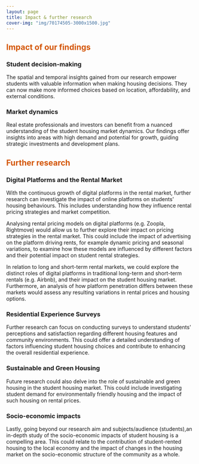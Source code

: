 ```yaml
---
layout: page
title: Impact & further research
cover-img: "img/70174505-3000x1500.jpg"
---
```


## <span style="color: #D35400 ;">Impact of our findings</span>

### Student decision-making

The spatial and temporal insights gained from our research empower students with valuable information when making housing decisions. They can now make more informed choices based on location, affordability, and external conditions.

### Market dynamics
Real estate professionals and investors can benefit from a nuanced understanding of the student housing market dynamics. Our findings offer insights into areas with high demand and potential for growth, guiding strategic investments and development plans.

## <span style="color: #D35400 ;">Further research</span>

### Digital Platforms and the Rental Market

With the continuous growth of digital platforms in the rental market, further research can investigate the impact of online platforms on students' housing behaviours. This includes understanding how they influence rental pricing strategies and market competition.

Analysing rental pricing models on digital platforms (e.g. Zoopla, Rightmove) would allow us to further explore their impact on pricing strategies in the rental market. This could include the impact of advertising on the platform driving rents, for example dynamic pricing and seasonal variations, to examine how these models are influenced by different factors and their potential impact on student rental strategies.

In relation to long and short-term rental markets, we could explore the distinct roles of digital platforms in traditional long-term and short-term rentals (e.g. Airbnb), and their impact on the student housing market. Furthermore, an analysis of how platform penetration differs between these markets would assess any resulting variations in rental prices and housing options.

### Residential Experience Surveys

Further research can focus on conducting surveys to understand students' perceptions and satisfaction regarding different housing features and community environments. This could offer a detailed understanding of factors influencing student housing choices and contribute to enhancing the overall residential experience.

### Sustainable and Green Housing

Future research could also delve into the role of sustainable and green housing in the student housing market. This could include investigating student demand for environmentally friendly housing and the impact of such housing on rental prices.

### Socio-economic impacts

Lastly, going beyond our research aim and subjects/audience (students),an in-depth study of the socio-economic impacts of student housing is a compelling area. This could relate to the contribution of student-rented housing to the local economy and the impact of changes in the housing market on the socio-economic structure of the community as a whole.
